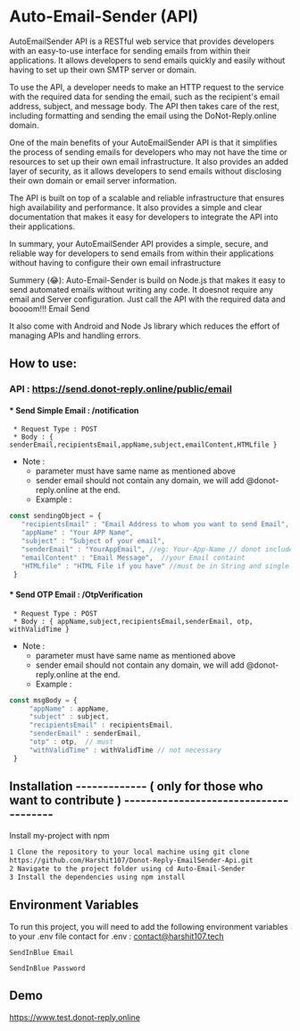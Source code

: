 
# Auto-Email-Sender (API)

AutoEmailSender API is a RESTful web service that provides developers with an easy-to-use interface for sending emails from within their applications. It allows developers to send emails quickly and easily without having to set up their own SMTP server or domain.

To use the API, a developer needs to make an HTTP request to the service with the required data for sending the email, such as the recipient's email address, subject, and message body. The API then takes care of the rest, including formatting and sending the email using the DoNot-Reply.online domain.

One of the main benefits of your AutoEmailSender API is that it simplifies the process of sending emails for developers who may not have the time or resources to set up their own email infrastructure. It also provides an added layer of security, as it allows developers to send emails without disclosing their own domain or email server information.

The API is built on top of a scalable and reliable infrastructure that ensures high availability and performance. It also provides a simple and clear documentation that makes it easy for developers to integrate the API into their applications.

In summary, your AutoEmailSender API provides a simple, secure, and reliable way for developers to send emails from within their applications without having to configure their own email infrastructure

Summery (😂):
Auto-Email-Sender is build on Node.js that makes it easy to send automated emails without writing any code. It doesnot require any email and Server configuration. Just call the API with the required data and boooom!!! Email Send 


It also come with Android and Node Js library which reduces the effort of managing APIs and handling errors.

## How to use:

### API  : https://send.donot-reply.online/public/email

  
  #### * Send Simple Email : /notification
  ```
   * Request Type : POST
   * Body : { senderEmail,recipientsEmail,appName,subject,emailContent,HTMLfile }
 ```
  * Note : 
    * parameter must have same name as mentioned above
    * sender email should not contain any domain, we will add @donot-reply.online at the end.
    * Example : 
   ``` JavaScript
   const sendingObject = {
      "recipientsEmail" : "Email Address to whom you want to send Email", //  use Array of String for multiple email
      "appName" : "Your APP Name", 
      "subject" : "Subject of your email",
      "senderEmail" : "YourAppEmail", //eg: Your-App-Name // donot include @donot-reply.online // no space or special char
      "emailContent" : "Email Message",  //your Email containt
      "HTMLfile" : "HTML File if you have" //must be in String and single html formate  
    } 
  ```
  
   
  #### * Send OTP Email : /OtpVerification
  ```
   * Request Type : POST
   * Body : { appName,subject,recipientsEmail,senderEmail, otp, withValidTime }
 ```
  * Note : 
    * parameter must have same name as mentioned above
    * sender email should not contain any domain, we will add @donot-reply.online at the end.
    * Example : 
   ``` JavaScript
  const msgBody = {
        "appName" : appName,
        "subject" : subject,
        "recipientsEmail" : recipientsEmail,
        "senderEmail" : senderEmail,
        "otp" : otp,  // must 
        "withValidTime" : withValidTime // not necessary 
    }
  ```

 

## Installation -------------   ( only for those who want to contribute )    -------------------------------------- 

Install my-project with npm

```bash
1 Clone the repository to your local machine using git clone
https://github.com/Harshit107/Donot-Reply-EmailSender-Api.git
2 Navigate to the project folder using cd Auto-Email-Sender
3 Install the dependencies using npm install
```
    
## Environment Variables 

To run this project, you will need to add the following environment variables to your .env file 
contact for .env : contact@harshit107.tech

`SendInBlue Email`

`SendInBlue Password`



## Demo

https://www.test.donot-reply.online

